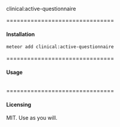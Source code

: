 clinical:active-questionnaire

===============================
#### Installation  

````bash
meteor add clinical:active-questionnaire
````

===============================
#### Usage  

````js

````

===============================
#### Licensing  

MIT.  Use as you will.
